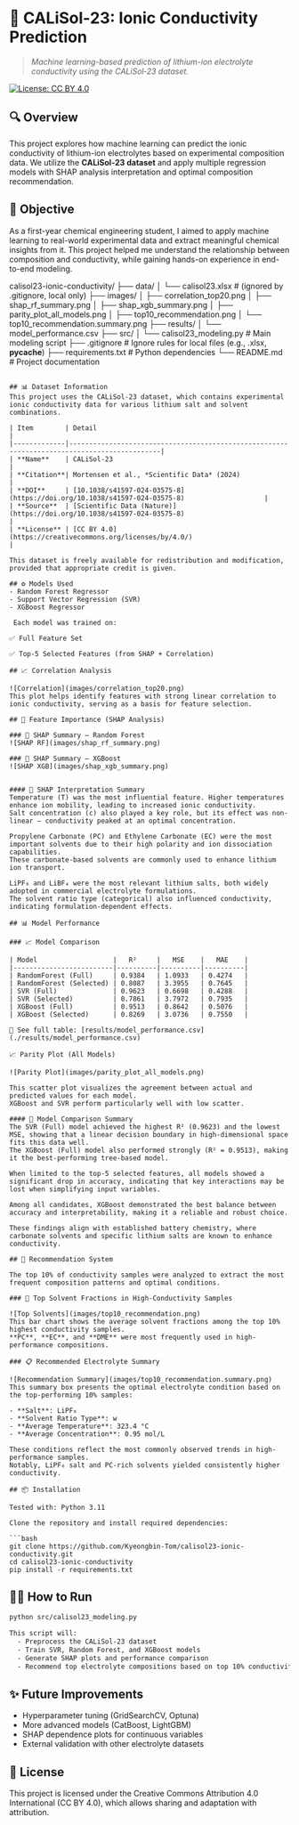 # 🔋 CALiSol‑23: Ionic Conductivity Prediction  
> *Machine learning-based prediction of lithium-ion electrolyte conductivity using the CALiSol‑23 dataset.*

[![License: CC BY 4.0](https://img.shields.io/badge/License-CC%20BY%204.0-lightgrey.svg)](https://creativecommons.org/licenses/by/4.0/)

## 🔍 Overview
This project explores how machine learning can predict the ionic conductivity of lithium-ion electrolytes based on experimental composition data.
We utilize the **CALiSol‑23 dataset** and apply multiple regression models with SHAP analysis interpretation and optimal composition recommendation.

## 🎯 Objective
As a first-year chemical engineering student, I aimed to apply machine learning to real-world experimental data and extract meaningful chemical insights from it. 
This project helped me understand the relationship between composition and conductivity, while gaining hands-on experience in end-to-end modeling.

calisol23-ionic-conductivity/
├── data/
│   └── calisol23.xlsx          # (ignored by .gitignore, local only)
├── images/
│   ├── correlation_top20.png
│   ├── shap_rf_summary.png
│   ├── shap_xgb_summary.png
│   ├── parity_plot_all_models.png
│   ├── top10_recommendation.png
│   └── top10_recommendation.summary.png
├── results/
│   └── model_performance.csv
├── src/
│   └── calisol23_modeling.py   # Main modeling script
├── .gitignore                  # Ignore rules for local files (e.g., .xlsx, __pycache__)
├── requirements.txt           # Python dependencies
└── README.md                  # Project documentation

```

## 📊 Dataset Information
This project uses the CALiSol‑23 dataset, which contains experimental ionic conductivity data for various lithium salt and solvent combinations.

| Item        | Detail                                                                                     |
|-------------|---------------------------------------------------------------------------------------------|
| **Name**    | CALiSol‑23                                                                                  |
| **Citation**| Mortensen et al., *Scientific Data* (2024)                                                  |
| **DOI**     | [10.1038/s41597-024-03575-8](https://doi.org/10.1038/s41597-024-03575-8)                    |
| **Source**  | [Scientific Data (Nature)](https://doi.org/10.1038/s41597-024-03575-8)                                    |
| **License** | [CC BY 4.0](https://creativecommons.org/licenses/by/4.0/)                                   |

This dataset is freely available for redistribution and modification, provided that appropriate credit is given.

## ⚙️ Models Used
- Random Forest Regressor
- Support Vector Regression (SVR)
- XGBoost Regressor

 Each model was trained on:

✅ Full Feature Set

✅ Top-5 Selected Features (from SHAP + Correlation)

## 📈 Correlation Analysis

![Correlation](images/correlation_top20.png)
This plot helps identify features with strong linear correlation to ionic conductivity, serving as a basis for feature selection.

## 🔬 Feature Importance (SHAP Analysis)

### 🔬 SHAP Summary — Random Forest
![SHAP RF](images/shap_rf_summary.png)

### 🔬 SHAP Summary — XGBoost
![SHAP XGB](images/shap_xgb_summary.png)


#### 📌 SHAP Interpretation Summary
Temperature (T) was the most influential feature. Higher temperatures enhance ion mobility, leading to increased ionic conductivity.
Salt concentration (c) also played a key role, but its effect was non-linear — conductivity peaked at an optimal concentration.

Propylene Carbonate (PC) and Ethylene Carbonate (EC) were the most important solvents due to their high polarity and ion dissociation capabilities.
These carbonate-based solvents are commonly used to enhance lithium ion transport.

LiPF₆ and LiBF₄ were the most relevant lithium salts, both widely adopted in commercial electrolyte formulations.
The solvent ratio type (categorical) also influenced conductivity, indicating formulation-dependent effects.

## 📊 Model Performance

### 📈 Model Comparison

| Model                   |   R²     |   MSE    |   MAE    |
|-------------------------|----------|----------|----------|
| RandomForest (Full)     | 0.9384   | 1.0933   | 0.4274   |
| RandomForest (Selected) | 0.8087   | 3.3955   | 0.7645   |
| SVR (Full)              | 0.9623   | 0.6698   | 0.4288   |
| SVR (Selected)          | 0.7861   | 3.7972   | 0.7935   |
| XGBoost (Full)          | 0.9513   | 0.8642   | 0.5076   |
| XGBoost (Selected)      | 0.8269   | 3.0736   | 0.7550   |

📁 See full table: [results/model_performance.csv](./results/model_performance.csv)

📈 Parity Plot (All Models)

![Parity Plot](images/parity_plot_all_models.png)

This scatter plot visualizes the agreement between actual and predicted values for each model.
XGBoost and SVR perform particularly well with low scatter.

#### 📌 Model Comparison Summary
The SVR (Full) model achieved the highest R² (0.9623) and the lowest MSE, showing that a linear decision boundary in high-dimensional space fits this data well.
The XGBoost (Full) model also performed strongly (R² = 0.9513), making it the best-performing tree-based model.

When limited to the top-5 selected features, all models showed a significant drop in accuracy, indicating that key interactions may be lost when simplifying input variables.

Among all candidates, XGBoost demonstrated the best balance between accuracy and interpretability, making it a reliable and robust choice.

These findings align with established battery chemistry, where carbonate solvents and specific lithium salts are known to enhance conductivity.

## 🧪 Recommendation System

The top 10% of conductivity samples were analyzed to extract the most frequent composition patterns and optimal conditions.

### 🧪 Top Solvent Fractions in High-Conductivity Samples

![Top Solvents](images/top10_recommendation.png)
This bar chart shows the average solvent fractions among the top 10% highest conductivity samples.  
**PC**, **EC**, and **DME** were most frequently used in high-performance compositions.

### 📋 Recommended Electrolyte Summary

![Recommendation Summary](images/top10_recommendation.summary.png)
This summary box presents the optimal electrolyte condition based on the top-performing 10% samples:

- **Salt**: LiPF₆  
- **Solvent Ratio Type**: w  
- **Average Temperature**: 323.4 °C  
- **Average Concentration**: 0.95 mol/L

These conditions reflect the most commonly observed trends in high-performance samples.  
Notably, LiPF₆ salt and PC-rich solvents yielded consistently higher conductivity.

## 📦 Installation

Tested with: Python 3.11

Clone the repository and install required dependencies:

```bash
git clone https://github.com/Kyeongbin-Tom/calisol23-ionic-conductivity.git
cd calisol23-ionic-conductivity
pip install -r requirements.txt
```

## 🏃‍♂️ How to Run

```bash
python src/calisol23_modeling.py

This script will:
  - Preprocess the CALiSol‑23 dataset
  - Train SVR, Random Forest, and XGBoost models
  - Generate SHAP plots and performance comparison
  - Recommend top electrolyte compositions based on top 10% conductivity samples
```

## ✨ Future Improvements

  - Hyperparameter tuning (GridSearchCV, Optuna)
  - More advanced models (CatBoost, LightGBM)
  - SHAP dependence plots for continuous variables
  - External validation with other electrolyte datasets

## 📜 License
This project is licensed under the Creative Commons Attribution 4.0 International (CC BY 4.0), which allows sharing and adaptation with attribution.
